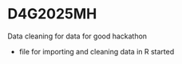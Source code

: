 # D4G2025MH
Data cleaning for data for good hackathon

* file for importing and cleaning data in R started
